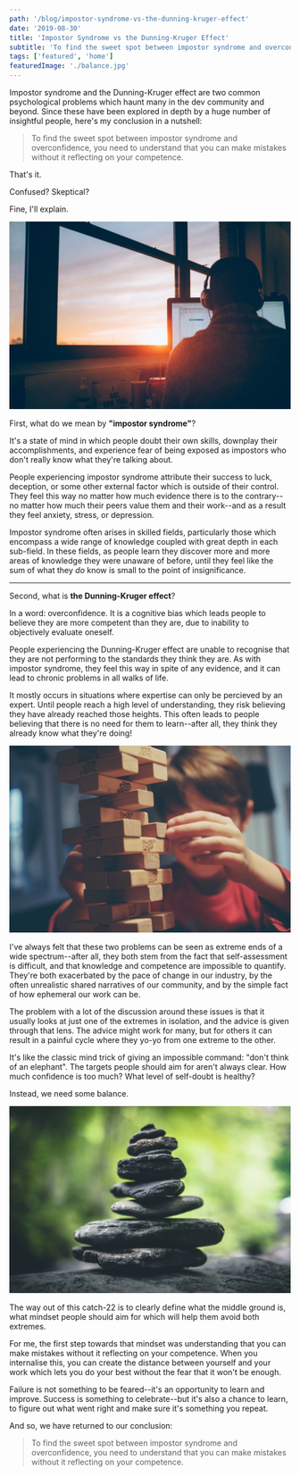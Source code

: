 ```yaml
---
path: '/blog/impostor-syndrome-vs-the-dunning-kruger-effect'
date: '2019-08-30'
title: 'Impostor Syndrome vs the Dunning-Kruger Effect'
subtitle: 'To find the sweet spot between impostor syndrome and overconfidence, you need to understand that you can make mistakes without it reflecting on your competence.'
tags: ['featured', 'home']
featuredImage: './balance.jpg'
---
```


Impostor syndrome and the Dunning-Kruger effect are two common psychological problems which haunt many in the dev community and beyond. Since these have been explored in depth by a huge number of insightful people, here's my conclusion in a nutshell:

> To find the sweet spot between impostor syndrome and overconfidence, you need to understand that you can make mistakes without it reflecting on your competence.

That's it.

Confused? Skeptical?

Fine, I'll explain.

![](./developer.jpg)

First, what do we mean by **"impostor syndrome"**?

It's a state of mind in which people doubt their own skills, downplay their accomplishments, and experience fear of being exposed as impostors who don't really know what they're talking about.

People experiencing impostor syndrome attribute their success to luck, deception, or some other external factor which is outside of their control. They feel this way no matter how much evidence there is to the contrary--no matter how much their peers value them and their work--and as a result they feel anxiety, stress, or depression.

Impostor syndrome often arises in skilled fields, particularly those which encompass a wide range of knowledge coupled with great depth in each sub-field. In these fields, as people learn they discover more and more areas of knowledge they were unaware of before, until they feel like the sum of what they _do_ know is small to the point of insignificance.

---

Second, what is **the Dunning-Kruger effect**?

In a word: overconfidence. It is a cognitive bias which leads people to believe they are more competent than they are, due to inability to objectively evaluate oneself.

People experiencing the Dunning-Kruger effect are unable to recognise that they are not performing to the standards they think they are. As with impostor syndrome, they feel this way in spite of any evidence, and it can lead to chronic problems in all walks of life.

It mostly occurs in situations where expertise can only be percieved by an expert. Until people reach a high level of understanding, they risk believing they have already reached those heights. This often leads to people believing that there is no need for them to learn--after all, they think they already know what they're doing!

![](./difficulty.jpg)

I've always felt that these two problems can be seen as extreme ends of a wide spectrum--after all, they both stem from the fact that self-assessment is difficult, and that knowledge and competence are impossible to quantify. They're both exacerbated by the pace of change in our industry, by the often unrealistic shared narratives of our community, and by the simple fact of how ephemeral our work can be.

The problem with a lot of the discussion around these issues is that it usually looks at just one of the extremes in isolation, and the advice is given through that lens. The advice might work for many, but for others it can result in a painful cycle where they yo-yo from one extreme to the other.

It's like the classic mind trick of giving an impossible command: "don't think of an elephant". The targets people should aim for aren't always clear. How much confidence is too much? What level of self-doubt is healthy?

Instead, we need some balance.

![](./balance.jpg)

The way out of this catch-22 is to clearly define what the middle ground is, what mindset people should aim for which will help them avoid both extremes.

For me, the first step towards that mindset was understanding that you can make mistakes without it reflecting on your competence. When you internalise this, you can create the distance between yourself and your work which lets you do your best without the fear that it won't be enough.

Failure is not something to be feared--it's an opportunity to learn and improve. Success is something to celebrate--but it's also a chance to learn, to figure out what went right and make sure it's something you repeat.

And so, we have returned to our conclusion:

> To find the sweet spot between impostor syndrome and overconfidence, you need to understand that you can make mistakes without it reflecting on your competence.
